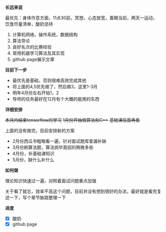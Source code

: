 **长远来说**

最优先：身体作息方面，11点30前，冥想，心态放宽，着眼当前，两天一运动，饮食尽量清单，酸奶坚持

1. 计算机网络，操作系统，数据结构
2. 算法导论
3. 良好名次的比赛经验
4. 常用机器学习算法及其实现
5. github page展示文章


**目前下一步**

- 最优先是基础，否则很难高效完成其他
- 将上面的4,5优先做了，然后做3，这里1-3月
- 明年4月份左右开始1，2
- 导师的任务最好在12月有个大概的能用的东西


**详细安排**

~~本月内结束tensorflow的学习~~
~~1月份开始做算法和C++~~
~~基础课后面再看~~

上面的没有做完，目前安排新的方案

- 2月份西瓜书粗略看一遍，针对面试题库查漏补缺
- 3月份刷算法题，算法岗毕竟招的稍微多些
- 4月份，补基础课知识
- 5月份，缺什么补什么

**如何做**

理论知识快速过一遍，对照着面试问题重点加强

关于看了就忘，效率不高这个问题，目前并没有想到很好的办法，最好就是看完复述一下，写个章节脉路整理一下

**进度**

- [x] 酸奶
- [x] github page
